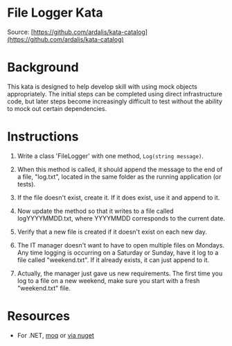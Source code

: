 File Logger Kata
================
Source: [https://github.com/ardalis/kata-catalog](https://github.com/ardalis/kata-catalog)

# Background #

This kata is designed to help develop skill with using mock objects appropriately. The initial steps can be completed using direct infrastructure code, but later steps become increasingly difficult to test without the ability to mock out certain dependencies.

# Instructions #

1. Write a class 'FileLogger' with one method, ``Log(string message)``.

1. When this method is called, it should append the message to the end of a file, "log.txt", located in the same folder as the running application (or tests).

1. If the file doesn't exist, create it. If it does exist, use it and append to it.

1. Now update the method so that it writes to a file called logYYYYMMDD.txt, where YYYYMMDD corresponds to the current date.

1. Verify that a new file is created if it doesn't exist on each new day.

1. The IT manager doesn't want to have to open multiple files on Mondays. Any time logging is occurring on a Saturday or Sunday, have it log to a file called "weekend.txt". If it already exists, it can just append to it.

1. Actually, the manager just gave us new requirements. The first time you log to a file on a new weekend, make sure you start with a fresh "weekend.txt" file.

# Resources #

- For .NET, [moq](https://github.com/moq/moq) or [via nuget](https://www.nuget.org/packages/Moq)
